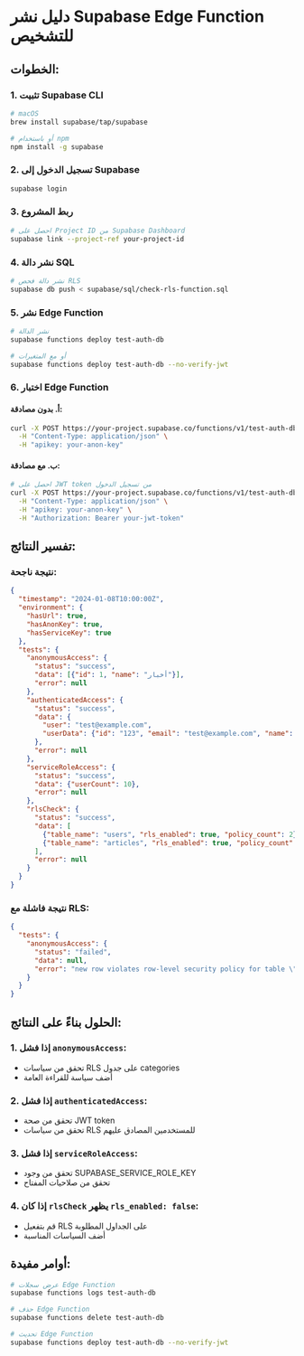 # دليل نشر Supabase Edge Function للتشخيص

## الخطوات:

### 1. تثبيت Supabase CLI
```bash
# macOS
brew install supabase/tap/supabase

# أو باستخدام npm
npm install -g supabase
```

### 2. تسجيل الدخول إلى Supabase
```bash
supabase login
```

### 3. ربط المشروع
```bash
# احصل على Project ID من Supabase Dashboard
supabase link --project-ref your-project-id
```

### 4. نشر دالة SQL
```bash
# نشر دالة فحص RLS
supabase db push < supabase/sql/check-rls-function.sql
```

### 5. نشر Edge Function
```bash
# نشر الدالة
supabase functions deploy test-auth-db

# أو مع المتغيرات
supabase functions deploy test-auth-db --no-verify-jwt
```

### 6. اختبار Edge Function

#### أ. بدون مصادقة:
```bash
curl -X POST https://your-project.supabase.co/functions/v1/test-auth-db \
  -H "Content-Type: application/json" \
  -H "apikey: your-anon-key"
```

#### ب. مع مصادقة:
```bash
# احصل على JWT token من تسجيل الدخول
curl -X POST https://your-project.supabase.co/functions/v1/test-auth-db \
  -H "Content-Type: application/json" \
  -H "apikey: your-anon-key" \
  -H "Authorization: Bearer your-jwt-token"
```

## تفسير النتائج:

### نتيجة ناجحة:
```json
{
  "timestamp": "2024-01-08T10:00:00Z",
  "environment": {
    "hasUrl": true,
    "hasAnonKey": true,
    "hasServiceKey": true
  },
  "tests": {
    "anonymousAccess": {
      "status": "success",
      "data": [{"id": 1, "name": "أخبار"}],
      "error": null
    },
    "authenticatedAccess": {
      "status": "success",
      "data": {
        "user": "test@example.com",
        "userData": {"id": "123", "email": "test@example.com", "name": "Test User"}
      },
      "error": null
    },
    "serviceRoleAccess": {
      "status": "success",
      "data": {"userCount": 10},
      "error": null
    },
    "rlsCheck": {
      "status": "success",
      "data": [
        {"table_name": "users", "rls_enabled": true, "policy_count": 2},
        {"table_name": "articles", "rls_enabled": true, "policy_count": 3}
      ],
      "error": null
    }
  }
}
```

### نتيجة فاشلة مع RLS:
```json
{
  "tests": {
    "anonymousAccess": {
      "status": "failed",
      "data": null,
      "error": "new row violates row-level security policy for table \"categories\""
    }
  }
}
```

## الحلول بناءً على النتائج:

### 1. إذا فشل `anonymousAccess`:
- تحقق من سياسات RLS على جدول categories
- أضف سياسة للقراءة العامة

### 2. إذا فشل `authenticatedAccess`:
- تحقق من صحة JWT token
- تحقق من سياسات RLS للمستخدمين المصادق عليهم

### 3. إذا فشل `serviceRoleAccess`:
- تحقق من وجود SUPABASE_SERVICE_ROLE_KEY
- تحقق من صلاحيات المفتاح

### 4. إذا كان `rlsCheck` يظهر `rls_enabled: false`:
- قم بتفعيل RLS على الجداول المطلوبة
- أضف السياسات المناسبة

## أوامر مفيدة:

```bash
# عرض سجلات Edge Function
supabase functions logs test-auth-db

# حذف Edge Function
supabase functions delete test-auth-db

# تحديث Edge Function
supabase functions deploy test-auth-db --no-verify-jwt
``` 